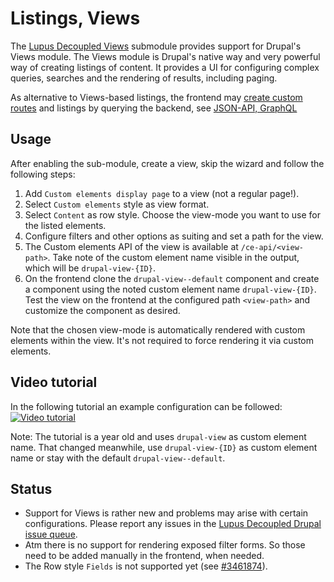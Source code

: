 # Listings, Views

The [Lupus Decoupled Views](https://git.drupalcode.org/project/lupus_decoupled/-/blob/1.x/modules/lupus_decoupled_views/README.md)
submodule provides support for Drupal's Views module. The Views module is Drupal's native way and very powerful way of creating listings of content. It provides a UI for configuring complex queries, searches and the rendering of results, including paging.

As alternative to Views-based listings, the frontend may [create custom routes](/nuxt/custom-routes) and listings by querying the backend, see [JSON-API, GraphQL](/advanced-topics/jsonapi-graphql)

## Usage

After enabling the sub-module, create a view, skip the wizard and follow the following steps:

1. Add `Custom elements display page` to a view (not a regular page!).
2. Select `Custom elements` style as view format.
3. Select `Content` as row style. Choose the view-mode you want to use for the listed elements.
4. Configure filters and other options as suiting and set a path for the view.
5. The Custom elements API of the view is available at `/ce-api/<view-path>`. Take note of the custom element name visible in the output, which will be `drupal-view-{ID}`.
6. On the frontend clone the `drupal-view--default` component and create a component using the noted custom element name `drupal-view-{ID}`. Test the view on the frontend at the configured path `<view-path>` and customize the component as desired.


Note that the chosen view-mode is automatically rendered with custom elements within the view. It's not required to force rendering it via custom elements.

## Video tutorial

In the following tutorial an example configuration can be followed: [![Video tutorial](/images/lupus-decoupled-youtube.png)](https://www.youtube.com/live/KKTl4z_MGSg?si=j4qWfVlo9IOiobDy&t=1352)

Note: The tutorial is a year old and uses `drupal-view` as custom element name. That changed meanwhile, use `drupal-view-{ID}` as custom element name or stay with the default `drupal-view--default`.

## Status

* Support for Views is rather new and problems may arise with certain configurations. Please report any issues in the [Lupus Decoupled Drupal issue queue](https://www.drupal.org/project/issues/lupus_decoupled?categories=All).
* Atm there is no support for rendering exposed filter forms. So those need to be added manually in the frontend, when needed.
* The Row style `Fields` is not supported yet (see
[#3461874](https://www.drupal.org/project/lupus_decoupled/issues/3461874)).
